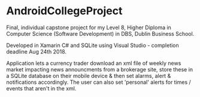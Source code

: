 # AndroidCollegeProject

Final, individual capstone project for my Level 8, Higher Diploma in Computer Science (Software Development)
in DBS, Dublin Business School.

Developed in Xamarin C# and SQLite using Visual Studio - completion deadline Aug 24th 2018.

Application lets a currency trader download an xml file of weekly news market impacting news announcments from a 
brokerage site, store these in a SQLite database on their mobile device & then set alarms, alert & notifications accordingly.
The user can also set 'personal' alerts for times / events that aren't in the xml.
